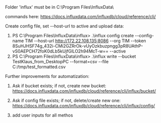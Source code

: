 Folder 'influx' must be in C:\Program Files\InfluxData\

commands here: https://docs.influxdata.com/influxdb/cloud/reference/cli/

Create config file, set --host-url to active and upload data:
1) PS C:\Program Files\InfluxData\influx> .\influx config create --config-name TIM --host-url http://172.22.108.135:8086 --org TIM --token 8SuHJHSF74g_432i-CMi2GZRrOk-vUyOzkbuzpngg3pR8UAthP-vS0AEPCH72foK0dLb5kUjfGlLO2h94McT-w== --active
2) PS C:\Program Files\InfluxData\influx> .\influx write --bucket TestKlaus_from_DesktopPC --format=csv --file C:/tmp/test_formatted.csv

Further improvements for automatization:
1) Ask if bucket exists; if not, create new bucket: https://docs.influxdata.com/influxdb/cloud/reference/cli/influx/bucket/

2) Ask if config file exists; if not, delete/create new one: https://docs.influxdata.com/influxdb/cloud/reference/cli/influx/config/

3) add user inputs for all methos